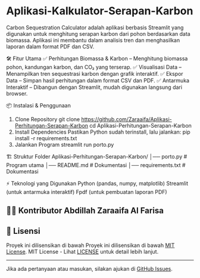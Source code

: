 # Aplikasi-Kalkulator-Serapan-Karbon
Carbon Sequestration Calculator adalah aplikasi berbasis Streamlit yang digunakan untuk menghitung serapan karbon dari pohon berdasarkan data biomassa. Aplikasi ini membantu dalam analisis tren dan menghasilkan laporan dalam format PDF dan CSV.


🛠️ Fitur Utama
✅ Perhitungan Biomassa & Karbon – Menghitung biomassa pohon, kandungan karbon, dan CO₂ yang terserap.
✅ Visualisasi Data – Menampilkan tren sequestrasi karbon dengan grafik interaktif.
✅ Ekspor Data – Simpan hasil perhitungan dalam format CSV dan PDF.
✅ Antarmuka Interaktif – Dibangun dengan Streamlit, mudah digunakan langsung dari browser.

📦 Instalasi & Penggunaan
1. Clone Repository
git clone https://github.com/Zaraaifa/Aplikasi-Perhitungan-Serapan-Karbon
cd Aplikasi-Perhitungan-Serapan-Karbon
2. Install Dependencies
Pastikan Python sudah terinstall, lalu jalankan:
pip install -r requirements.txt
3. Jalankan Program
streamlit run porto.py

🏗️ Struktur Folder
Aplikasi-Perhitungan-Serapan-Karbon/
│── porto.py              # Program utama
│── README.md             # Dokumentasi
│── requirements.txt      # Dokumentasi

⚡ Teknologi yang Digunakan
Python (pandas, numpy, matplotlib)
Streamlit (untuk antarmuka interaktif)
Fpdf (untuk pembuatan laporan PDF)

## 👨‍💻 Kontributor Abdillah Zaraaifa Al Farisa

## 📄 Lisensi
Proyek ini dilisensikan di bawah Proyek ini dilisensikan di bawah [MIT License](LICENSE).
MIT License - Lihat [LICENSE](LICENSE) untuk detail lebih lanjut.

---
Jika ada pertanyaan atau masukan, silakan ajukan di [GitHub Issues](https://github.com/Zaraaifa/Capstone-Project-Modul-1/issues).
